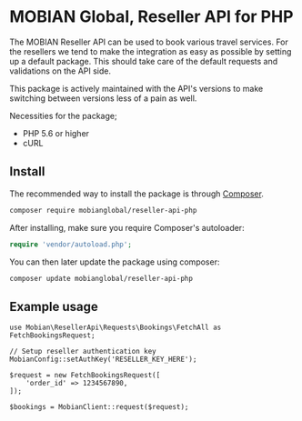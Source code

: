 # MOBIAN Global, Reseller API for PHP

The MOBIAN Reseller API can be used to book various travel services. For the resellers we tend to make the integration as easy as possible by setting up a default package. This should take care of the default requests and validations on the API side.

This package is actively maintained with the API's versions to make switching between versions less of a pain as well.

Necessities for the package;

* PHP 5.6 or higher
* cURL

## Install

The recommended way to install the package is through
[Composer](http://getcomposer.org).

```bash
composer require mobianglobal/reseller-api-php
```

After installing, make sure you require Composer's autoloader:

```php
require 'vendor/autoload.php';
```

You can then later update the package using composer:

 ```bash
composer update mobianglobal/reseller-api-php
 ```

## Example usage

```
use Mobian\ResellerApi\Requests\Bookings\FetchAll as FetchBookingsRequest;

// Setup reseller authentication key
MobianConfig::setAuthKey('RESELLER_KEY_HERE');

$request = new FetchBookingsRequest([
    'order_id' => 1234567890,
]);

$bookings = MobianClient::request($request);
```
